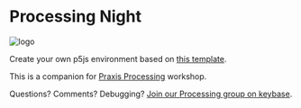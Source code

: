 # Processing Night

![logo](https://praxis.nyc/assets/favicons/apple-touch-icon.png)

Create your own p5js environment based on [this template](https://praxis.nyc/p5js-template).

This is a companion for [Praxis Processing](https://praxis.nyc/processing) workshop.

Questions? Comments? Debugging? [Join our Processing group on keybase](https://keybase.io/team/praxis_nyc.processing).